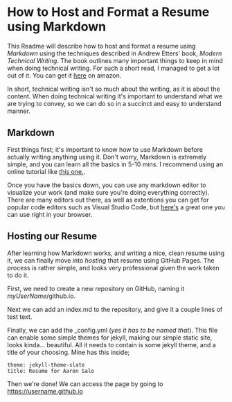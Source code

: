 # How to Host and Format a Resume using Markdown
This Readme will describe how to host and format a resume using _Markdown_ using the techniques described in Andrew Etters' book, _Modern Technical Writing_. The book outlines many important things to keep in mind when doing technical writing. For such a short read, I managed to get a lot out of it. You can get it [here](https://www.amazon.ca/Modern-Technical-Writing-Introduction-Documentation-ebook/dp/B01A2QL9SS#:~:text=Written%20by%20the%20lead%20technical,and%20experienced%20technical%20writers%20alike.) on amazon.

In short, technical writing isn't so much about the writing, as it is about the content. When doing technical writing it's important to understand what we are trying to convey, so we can do so in a succinct and easy to understand manner. 

## Markdown
First things first; it's important to know how to use Markdown before actually writing anything using it. Don't worry, Markdown is extremely simple, and you can learn all the basics in 5-10 mins. I recommend using an online tutorial like [this one.](https://www.markdowntutorial.com/). 

Once you have the basics down, you can use any markdown editor to visualize your work (and make sure you're doing everything correctly). There are many editors out there, as well as extentions you can get for popular code editors such as Visual Studio Code, but [here's](https://stackedit.io/) a great one you can use right in your browser.

## Hosting our Resume
After learning how Markdown works, and writing a nice, clean resume using it, we can finally move into _hosting_ that resume using GitHub Pages. The process is rather simple, and looks very professional given the work taken to do it.

First, we need to create a new repository on GitHub, naming it _myUserName_/github.io. 

Next we can add an index.md to the repository, and give it a couple lines of test text.

Finally, we can add the \_config.yml (_yes it has to be named that_). This file can enable some simple themes for jekyll, making our simple static site, looks kinda... beautiful. All it needs to contain is some jekyll theme, and a title of your choosing. Mine has this inside;
```
theme: jekyll-theme-slate
title: Resume for Aaron Salo
```

Then we're done! We can access the page by going to https://username.github.io
